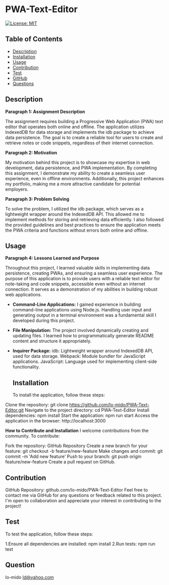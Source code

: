 # PWA-Text-Editor
 [![License: MIT](https://img.shields.io/badge/License-MIT-yellow.svg)](https://opensource.org/licenses/MIT)

  ## Table of Contents
    
  - [Description](#description)  
  - [Installation](#installation)
  - [Usage](#usage)
  - [Contribution](#contribution)
  - [Test](#test)
  - [GitHub](#gitHub)
  - [Questions](#questions)

  ## Description
  **Paragraph 1: Assignment Description**

The assignment requires building a Progressive Web Application (PWA) text editor that operates both online and offline. The application utilizes IndexedDB for data storage and implements the idb package to achieve data persistence. The goal is to create a reliable tool for users to create and retrieve notes or code snippets, regardless of their internet connection.

**Paragraph 2: Motivation**

My motivation behind this project is to showcase my expertise in web development, data persistence, and PWA implementation. By completing this assignment, I demonstrate my ability to create a seamless user experience, even in offline environments. Additionally, this project enhances my portfolio, making me a more attractive candidate for potential employers.

**Paragraph 3: Problem Solving**

To solve the problem, I utilized the idb package, which serves as a lightweight wrapper around the IndexedDB API. This allowed me to implement methods for storing and retrieving data efficiently. I also followed the provided guidelines and best practices to ensure the application meets the PWA criteria and functions without errors both online and offline.


  ## Usage

**Paragraph 4: Lessons Learned and Purpose**

Throughout this project, I learned valuable skills in implementing data persistence, creating PWAs, and ensuring a seamless user experience. The purpose of this application is to provide users with a reliable text editor for note-taking and code snippets, accessible even without an internet connection. It serves as a demonstration of my abilities in building robust web applications.

- **Command-Line Applications:** I gained experience in building command-line applications using Node.js. Handling user input and generating output in a terminal environment was a fundamental skill I developed during this project.

- **File Manipulation:** The project involved dynamically creating and updating files. I learned how to programmatically generate README content and structure it appropriately.

- **Inquirer Package:** idb: Lightweight wrapper around IndexedDB API, used for data storage.
Webpack: Module bundler for JavaScript applications.
JavaScript: Language used for implementing client-side functionality.

  ## Installation 
  To install the application, follow these steps:

Clone the repository: git clone https://github.com/lo-mido/PWA-Text-Editor.git
Navigate to the project directory: cd PWA-Text-Editor
Install dependencies: npm install
Start the application: npm run start
Access the application in the browser: http://localhost:3000

  **How to Contribute and Installation**
 I welcome contributions from the community. To contribute:

Fork the repository: GitHub Repository
Create a new branch for your feature: git checkout -b feature/new-feature
Make changes and commit: git commit -m 'Add new feature'
Push to your branch: git push origin feature/new-feature
Create a pull request on GitHub.
  



  ## Contribution
  GitHub Repository: github.com/lo-mido/PWA-Text-Editor
Feel free to contact me via GitHub for any questions or feedback related to this project. I'm open to collaboration and appreciate your interest in contributing to the project!





  ## Test
  To test the application, follow these steps:

1.Ensure all dependencies are installed: npm install
2.Run tests: npm run test

  ## Question
  lo-mido
  ld@yahoo.com

  
  
